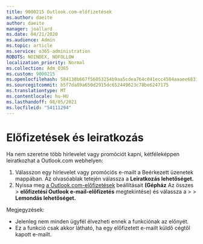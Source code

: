 ```yaml
---
title: 9000215 Outlook.com-előfizetések
ms.author: daeite
author: daeite
manager: joallard
ms.date: 04/21/2020
ms.audience: Admin
ms.topic: article
ms.service: o365-administration
ROBOTS: NOINDEX, NOFOLLOW
localization_priority: Normal
ms.collection: Adm_O365
ms.custom: 9000215
ms.openlocfilehash: 584138b667f56053254b9aa5cdea764c041ecc4584aaaee683107f21b14d61e3
ms.sourcegitcommit: b5f7da89a650d2915dc652449623c78be6247175
ms.translationtype: MT
ms.contentlocale: hu-HU
ms.lasthandoff: 08/05/2021
ms.locfileid: "54111294"
---
```

# <a name="subscriptions-and-unsubscribing"></a>Előfizetések és leiratkozás

Ha nem szeretne több hírlevelet vagy promóciót kapni, kétféleképpen leiratkozhat a Outlook.com webhelyen:

1. Válasszon egy hírlevelet vagy promóciós e-mailt a Beérkezett üzenetek mappában. Az olvasóablak tetején válassza a **Leiratkozás lehetőséget.**
2. Nyissa meg [a Outlook.com-előfizetések](https://outlook.live.com/mail/options/mail/brandsSubscriptions) beállításait **(Gépház** Az összes  >  **előfizetési Outlook e-mail-előfizetés** megtekintése) és válassza a  >    >   **Lemondás lehetőséget.**

Megjegyzések:

- Jelenleg nem minden ügyfél élvezheti ennek a funkciónak az előnyét.
- Ez a funkció csak akkor látható, ha egy előfizetett e-mailt küldő cégtől kapott e-mailt.